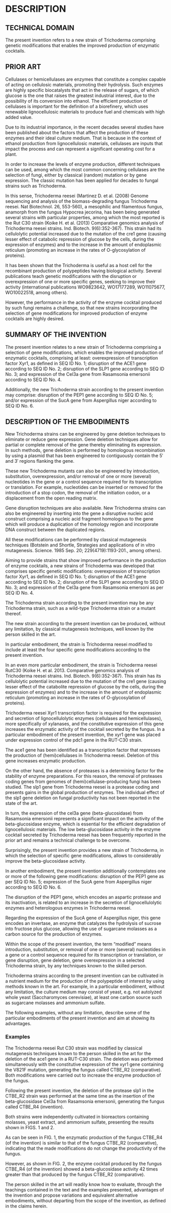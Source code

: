 # DESCRIPTION

## TECHNICAL DOMAIN

The present invention refers to a new strain of Trichoderma comprising genetic modifications that enables the improved production of enzymatic cocktails.

## PRIOR ART

Cellulases or hemicellulases are enzymes that constitute a complex capable of acting on cellulosic materials, promoting their hydrolysis. Such enzymes are highly specific biocatalysts that act in the release of sugars, of which glucose is the one that raises the greatest industrial interest, due to the possibility of its conversion into ethanol. The efficient production of cellulases is important for the definition of a biorefinery, which uses renewable lignocellulosic materials to produce fuel and chemicals with high added value.

Due to its industrial importance, in the recent decades several studies have been published about the factors that affect the production of these enzymes and their ideal culture medium. That is because in the context of ethanol production from lignocellulosic materials, cellulases are inputs that impact the process and can represent a significant operating cost for a plant.

In order to increase the levels of enzyme production, different techniques can be used, among which the most common concerning cellulases are the selection of fungi, either by classical (random) mutation or by gene expression. The classic mutation has been applied for decades to fungal strains such as Trichoderma.

In this sense, Trichoderma reesei (Martinez D. et al. (2008) Genome sequencing and analysis of the biomass-degrading fungus Trichoderma reesei. Nat Biotechnol. 26, 553-560), a mesophilic and filamentous fungus, anamorph from the fungus Hypocrea jecorina, has been being generated several strains with particular properties, among which the most reported is the Rut C30 strain (Koike H. et al. (2013) Comparative genomics analysis of Trichoderma reesei strains. Ind. Biotech. 9(6):352-367). This strain had its cellulolytic potential increased due to the mutation of the cre1 gene (causing lesser effect of catabolic repression of glucose by the cells, during the expression of enzymes) and to the increase in the amount of endoplasmic reticulum (promoting an increase in the rates of O-glycosylation of proteins).

It has been shown that the Trichoderma is useful as a host cell for the recombinant production of polypeptides having biological activity. Several publications teach genetic modifications with the disruption or overexpression of one or more specific genes, seeking to improve their activity (international publications WO9823642, WO17177289, WO11075677, WO10022518, among others).

However, the performance in the activity of the enzyme cocktail produced by such fungi remains a challenge, so that new strains incorporating the selection of gene modifications for improved production of enzyme cocktails are highly desired.

## SUMMARY OF THE INVENTION

The present invention relates to a new strain of Trichoderma comprising a selection of gene modifications, which enables the improved production of enzymatic cocktails, comprising at least: overexpression of transcription factor Xyr1, as defined in SEQ ID No. 1; disruption of the ACE1 gene according to SEQ ID No. 2; disruption of the SLP1 gene according to SEQ ID No. 3; and expression of the Cel3a gene from Rasamsonia emersonii according to SEQ ID No. 4.

Additionally, the new Trichoderma strain according to the present invention may comprise: disruption of the PEP1 gene according to SEQ ID No. 5; and/or expression of the SucA gene from Aspergillus niger according to SEQ ID No. 6.

## DESCRIPTION OF THE EMBODIMENTS

New Trichoderma strains can be engineered by gene deletion techniques to eliminate or reduce gene expression. Gene deletion techniques allow for partial or complete removal of the gene thereby eliminating its expression. In such methods, gene deletion is performed by homologous recombination by using a plasmid that has been engineered to contiguously contain the 5′ and 3′ regions flanking the gene.

These new Trichoderma mutants can also be engineered by introduction, substitution, overexpression, and/or removal of one or more (several) nucleotides in the gene or a control sequence required for its transcription or translation. For example, nucleotides can be inserted or removed for the introduction of a stop codon, the removal of the initiation codon, or a displacement from the open reading matrix.

Gene disruption techniques are also available. New Trichoderma strains can also be engineered by inserting into the gene a disruptive nucleic acid construct comprising a nucleic acid fragment homologous to the gene which will produce a duplication of the homology region and incorporate DNA construct between the duplicated regions.

All these modifications can be performed by classical mutagenesis techniques (Botstein and Shortle, Strategies and applications of in vitro mutagenesis. Science. 1985 Sep. 20; 229(4719):1193-201., among others).

Aiming to provide strains that show improved performance in the production of enzyme cocktails, a new strains of Trichoderma was developed that comprises specific genetic modifications: overexpression of transcription factor Xyr1, as defined in SEQ ID No. 1; disruption of the ACE1 gene according to SEQ ID No. 2; disruption of the SLP1 gene according to SEQ ID No. 3; and expression of the Cel3a gene from Rasamsonia emersoni as per SEQ ID No. 4.

The Trichoderma strain according to the present invention may be any Trichoderma strain, such as a wild-type Trichoderma strain or a mutant thereof.

The new strain according to the present invention can be produced, without any limitation, by classical mutagenesis techniques, well known by the person skilled in the art.

In particular embodiment, the strain is Trichoderma reesei modified to include at least the four specific gene modifications according to the present invention.

In an even more particular embodiment, the strain is Trichoderma reesei RutC30 (Koike H. et al. 2013. Comparative genomics analysis of Trichoderma reesei strains. Ind. Biotech. 9(6):352-367). This strain has its cellulolytic potential increased due to the mutation of the cre1 gene (causing lesser effect of the catabolite repression of glucose by the cells, during the expression of enzymes) and to the increase in the amount of endoplasmic reticulum (promoting an increase in the rates of O-glycosylation of proteins).

Trichoderma reesei Xyr1 transcription factor is required for the expression and secretion of lignocellulolytic enzymes (cellulases and hemicellulases), more specifically of xylanases, and the constitutive expression of this gene increases the enzymatic activity of the cocktail secreted by the fungus. In a particular embodiment of the present invention, the xyr1 gene was placed under expression control of the pdc1 gene in the RUT-C30 strain.

The ace1 gene has been identified as a transcription factor that represses the production of (hemi)cellulases in Trichoderma reesei. Deletion of this gene increases enzymatic production.

On the other hand, the absence of proteases is a determining factor for the stability of enzyme preparations. For this reason, the removal of proteases coding genes from genomes of (hemi)cellulase-producing fungi has been studied. The slp1 gene from Trichoderma reesei is a protease coding and presents gains in the global production of enzymes. The individual effect of the slp1 gene deletion on fungal productivity has not been reported in the state of the art.

In turn, the expression of the cel3a gene (beta-glucosidase) from Rasamsonia emersonii represents a significant impact on the activity of the beta-glucosidase enzyme, which is essential for the efficient degradation of lignocellulosic materials. The low beta-glucosidase activity in the enzyme cocktail secreted by Trichoderma reesei has been frequently reported in the prior art and remains a technical challenge to be overcome.

Surprisingly, the present invention provides a new strain of Trichoderma, in which the selection of specific gene modifications, allows to considerably improve the beta-glucosidase activity.

In another embodiment, the present invention additionally contemplates one or more of the following gene modifications: disruption of the PEP1 gene as per SEQ ID No. 5; expression of the SucA gene from Aspergillus niger according to SEQ ID No. 6.

The disruption of the PEP1 gene, which encodes an aspartic protease and its inactivation, is related to an increase in the secretion of lignocellulolytic enzymes and heterologous enzymes in Trichoderma reesei.

Regarding the expression of the SucA gene of Aspergillus niger, this gene encodes an invertase, an enzyme that catalyzes the hydrolysis of sucrose into fructose plus glucose, allowing the use of sugarcane molasses as a carbon source for the production of enzymes.

Within the scope of the present invention, the term “modified” means introduction, substitution, or removal of one or more (several) nucleotides in a gene or a control sequence required for its transcription or translation, or gene disruption, gene deletion, gene overexpression in a selected Trichoderma strain, by any techniques known to the skilled person.

Trichoderma strains according to the present invention can be cultivated in a nutrient medium for the production of the polypeptide of interest by using methods known in the art. For example, in a particular embodiment, without any limitation, the culture medium may consist of yeast, e.g. not autolyzed whole yeast (Saccharomyces cerevisiae), at least one carbon source such as sugarcane molasses and ammonium sulfate.

The following examples, without any limitation, describe some of the particular embodiments of the present invention and aim at showing its advantages.

### Examples

The Trichoderma reesei Rut C30 strain was modified by classical mutagenesis techniques known to the person skilled in the art for the deletion of the ace1 gene in a RUT-C30 strain. The deletion was performed simultaneously with the constitutive expression of the xyr1 gene containing the V821F mutation, generating the fungus called CTBE_R2 (comparative). Both modifications were carried out to increase the enzyme production of the fungus.

Following the present invention, the deletion of the protease slp1 in the CTBE_R2 strain was performed at the same time as the insertion of the beta-glucosidase Cel3a from Rasamsonia emersonii, generating the fungus called CTBE_R4 (invention).

Both strains were independently cultivated in bioreactors containing molasses, yeast extract, and ammonium sulfate, presenting the results shown in FIGS. 1 and 2.

As can be seen in FIG. 1, the enzymatic production of the fungus CTBE_R4 (of the invention) is similar to that of the fungus CTBE_R2 (comparative), indicating that the made modifications do not change the productivity of the fungus.

However, as shown in FIG. 2, the enzyme cocktail produced by the fungus CTBE_R4 (of the invention) showed a beta-glucosidase activity 42 times greater than that produced by the fungus CTBE_R2 (comparative).

The person skilled in the art will readily know how to evaluate, through the teachings contained in the text and the examples presented, advantages of the invention and propose variations and equivalent alternative embodiments, without departing from the scope of the invention, as defined in the claims herein.

